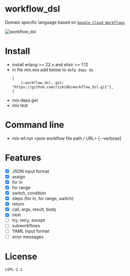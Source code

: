 # workflow_dsl
Domain specific language based on [`Google Cloud Workflows`](https://cloud.google.com/workflows/docs/reference/syntax)

![workflow_dsl](https://user-images.githubusercontent.com/822394/144881919-77998e36-c4f9-40b2-ba69-5455a382b887.gif)
    
# Install
- install erlang >= 22.x and elixir >= 1.12
- in file mix.exs add below to `defp deps do`
    ```
    [
        {:workflow_dsl, git: "https://github.com/rizki96/workflow_dsl.git"},
    ] 
    ```
- mix deps.get
- mix test

# Command line
- mix wf.run <json workflow file path / URL> [--verbose]

# Features
- [x] JSON input format
- [x] assign
- [x] for in
- [x] for range
- [x] switch, condition
- [x] steps (for in, for range, switch)
- [x] return
- [x] call, args, result, body
- [x] next
- [ ] try, retry, except
- [ ] subworkflows
- [ ] YAML input format
- [ ] error messages

# License
    LGPL-2.1
